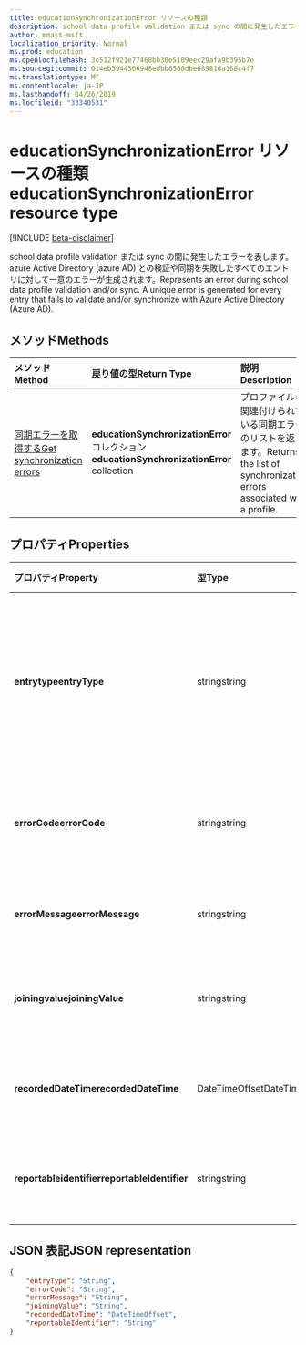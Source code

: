 ```yaml
---
title: educationSynchronizationError リソースの種類
description: school data profile validation または sync の間に発生したエラーを表します。azure Active Directory (azure AD) との検証や同期を失敗したすべてのエントリに対して一意のエラーが生成されます。
author: mmast-msft
localization_priority: Normal
ms.prod: education
ms.openlocfilehash: 3c512f921e77468bb30e5109eec29afa9b395b7e
ms.sourcegitcommit: 014eb3944306948edbb6560dbe689816a168c4f7
ms.translationtype: MT
ms.contentlocale: ja-JP
ms.lasthandoff: 04/26/2019
ms.locfileid: "33340531"
---
```

# <a name="educationsynchronizationerror-resource-type"></a><span data-ttu-id="6764c-103">educationSynchronizationError リソースの種類</span><span class="sxs-lookup"><span data-stu-id="6764c-103">educationSynchronizationError resource type</span></span>

[!INCLUDE [beta-disclaimer](../../includes/beta-disclaimer.md)]

<span data-ttu-id="6764c-104">school data profile validation または sync の間に発生したエラーを表します。azure Active Directory (azure AD) との検証や同期を失敗したすべてのエントリに対して一意のエラーが生成されます。</span><span class="sxs-lookup"><span data-stu-id="6764c-104">Represents an error during school data profile validation and/or sync. A unique error is generated for every entry that fails to validate and/or synchronize with Azure Active Directory (Azure AD).</span></span>

## <a name="methods"></a><span data-ttu-id="6764c-105">メソッド</span><span class="sxs-lookup"><span data-stu-id="6764c-105">Methods</span></span>

| <span data-ttu-id="6764c-106">メソッド</span><span class="sxs-lookup"><span data-stu-id="6764c-106">Method</span></span> | <span data-ttu-id="6764c-107">戻り値の型</span><span class="sxs-lookup"><span data-stu-id="6764c-107">Return Type</span></span> | <span data-ttu-id="6764c-108">説明</span><span class="sxs-lookup"><span data-stu-id="6764c-108">Description</span></span> |
|:-|:-|:-|
| [<span data-ttu-id="6764c-109">同期エラーを取得する</span><span class="sxs-lookup"><span data-stu-id="6764c-109">Get synchronization errors</span></span>](../api/educationsynchronizationerrors-get.md) | <span data-ttu-id="6764c-110">**educationSynchronizationError**コレクション</span><span class="sxs-lookup"><span data-stu-id="6764c-110">**educationSynchronizationError** collection</span></span>| <span data-ttu-id="6764c-111">プロファイルに関連付けられている同期エラーのリストを返します。</span><span class="sxs-lookup"><span data-stu-id="6764c-111">Returns the list of synchronization errors associated with a profile.</span></span> |

## <a name="properties"></a><span data-ttu-id="6764c-112">プロパティ</span><span class="sxs-lookup"><span data-stu-id="6764c-112">Properties</span></span>

| <span data-ttu-id="6764c-113">プロパティ</span><span class="sxs-lookup"><span data-stu-id="6764c-113">Property</span></span> | <span data-ttu-id="6764c-114">型</span><span class="sxs-lookup"><span data-stu-id="6764c-114">Type</span></span> | <span data-ttu-id="6764c-115">説明</span><span class="sxs-lookup"><span data-stu-id="6764c-115">Description</span></span> |
|:-|:-|:-|
| <span data-ttu-id="6764c-116">**entrytype**</span><span class="sxs-lookup"><span data-stu-id="6764c-116">**entryType**</span></span> | <span data-ttu-id="6764c-117">string</span><span class="sxs-lookup"><span data-stu-id="6764c-117">string</span></span> |  <span data-ttu-id="6764c-118">同期エンティティ (school、section、student、教師) を表します。</span><span class="sxs-lookup"><span data-stu-id="6764c-118">Represents the sync entity (school, section, student, teacher).</span></span>       |
| <span data-ttu-id="6764c-119">**errorCode**</span><span class="sxs-lookup"><span data-stu-id="6764c-119">**errorCode**</span></span> | <span data-ttu-id="6764c-120">string</span><span class="sxs-lookup"><span data-stu-id="6764c-120">string</span></span> |  <span data-ttu-id="6764c-121">このエラーのエラーコードを表します。</span><span class="sxs-lookup"><span data-stu-id="6764c-121">Represents the error code for this error.</span></span>         |
| <span data-ttu-id="6764c-122">**errorMessage**</span><span class="sxs-lookup"><span data-stu-id="6764c-122">**errorMessage**</span></span> | <span data-ttu-id="6764c-123">string</span><span class="sxs-lookup"><span data-stu-id="6764c-123">string</span></span> |  <span data-ttu-id="6764c-124">エラーの説明を格納します。</span><span class="sxs-lookup"><span data-stu-id="6764c-124">Contains a description of the error.</span></span>        |
| <span data-ttu-id="6764c-125">**joiningvalue**</span><span class="sxs-lookup"><span data-stu-id="6764c-125">**joiningValue**</span></span> | <span data-ttu-id="6764c-126">string</span><span class="sxs-lookup"><span data-stu-id="6764c-126">string</span></span> |  <span data-ttu-id="6764c-127">エントリの一意識別子。</span><span class="sxs-lookup"><span data-stu-id="6764c-127">The unique identifier for the entry.</span></span>         |
| <span data-ttu-id="6764c-128">**recordedDateTime**</span><span class="sxs-lookup"><span data-stu-id="6764c-128">**recordedDateTime**</span></span> | <span data-ttu-id="6764c-129">DateTimeOffset</span><span class="sxs-lookup"><span data-stu-id="6764c-129">DateTimeOffset</span></span> | <span data-ttu-id="6764c-130">このエラーが発生した時刻。</span><span class="sxs-lookup"><span data-stu-id="6764c-130">The time of occurrence of this error.</span></span>         |
| <span data-ttu-id="6764c-131">**reportableidentifier**</span><span class="sxs-lookup"><span data-stu-id="6764c-131">**reportableIdentifier**</span></span> | <span data-ttu-id="6764c-132">string</span><span class="sxs-lookup"><span data-stu-id="6764c-132">string</span></span> | <span data-ttu-id="6764c-133">このエラーエントリの識別子。</span><span class="sxs-lookup"><span data-stu-id="6764c-133">The identifier of this error entry.</span></span>       |

## <a name="json-representation"></a><span data-ttu-id="6764c-134">JSON 表記</span><span class="sxs-lookup"><span data-stu-id="6764c-134">JSON representation</span></span>
<!-- {
  "blockType": "resource",
  "optionalProperties": [

  ],
  "@odata.type": "microsoft.graph.educationSynchronizationError"
}-->

```json
{
    "entryType": "String",
    "errorCode": "String",
    "errorMessage": "String",
    "joiningValue": "String",
    "recordedDateTime": "DateTimeOffset",
    "reportableIdentifier": "String"
}
```
